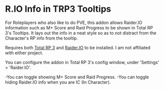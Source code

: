 # R.IO Info in TRP3 Tooltips

For Roleplayers who also like to do PVE, this addon allows Raider.IO information such as M+ Score and Raid Progress to be shown in Total RP 3's Tooltips.
It lays out the info in a neat style so as to not distract from the Character's RP info from the tooltip.

Requires both [Total RP 3](https://github.com/Total-RP/Total-RP-3) and [Raider.IO](https://github.com/RaiderIO/raiderio-addon) to be installed. I am not affiliated with either project.

You can configure the addon in Total RP 3's config window, under 'Settings' > 'Raider.IO'.

-You can toggle showing M+ Score and Raid Progress.
-You can toggle hiding Raider.IO info when you are IC (In Character).

